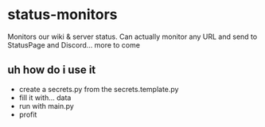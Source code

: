 # status-monitors
Monitors our wiki &amp; server status. Can actually monitor any URL and send to StatusPage and Discord... more to come

## uh how do i use it

* create a secrets.py from the secrets.template.py
* fill it with... data
* run with main.py
* profit
